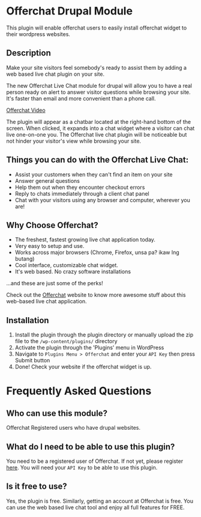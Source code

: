 Offerchat Drupal Module
===================

This plugin will enable offerchat users to easily install offerchat widget to their wordpress websites.

Description
-----------

Make your site visitors feel somebody's ready to assist them by adding a web based live chat plugin on your site.

The new Offerchat Live Chat module for drupal will allow you to have a real person ready on alert to answer visitor questions while browsing your site. It's faster than email and more convenient than a phone call.

[Offerchat Video](http://vimeo.com/48795544)

The plugin will appear as a chatbar located at the right-hand bottom of the screen. When clicked, it expands into a chat widget where a visitor can chat live one-on-one you. The Offerchat live chat plugin will be noticeable but not hinder your visitor's view while browsing your site.

Things you can do with the Offerchat Live Chat:
-----------------------------------------------

* Assist your customers when they can't find an item on your site
* Answer general questions
* Help them out when they encounter checkout errors
* Reply to chats immediately through a client chat panel
* Chat with your visitors using any browser and computer, wherever you are!

Why Choose Offerchat?
---------------------

* The freshest, fastest growing live chat application today.
* Very easy to setup and use.
* Works across major browsers (Chrome, Firefox, unsa pa? ikaw lng butang)
* Cool interface, customizable chat widget.
* It's web based. No crazy software installations

...and these are just some of the perks!

Check out the [Offerchat](http://www.offerchat.com "Offerchat") website to know more awesome stuff about this web-based live chat application.

Installation
------------

1. Install the plugin through the plugin directory or manually upload the zip file to the `/wp-content/plugins/` directory
2. Activate the plugin through the 'Plugins' menu in WordPress
3. Navigate to `Plugins Menu > Offerchat` and enter your `API Key` then press Submit button
4. Done! Check your website if the offerchat widget is up.

Frequently Asked Questions
==========================

Who can use this module?
------------------------

Offerchat Registered users who have drupal websites.

What do I need to be able to use this plugin?
---------------------------------------------

You need to be a registered user of Offerchat. If not yet, please register [here](http://www.offerchat.com, "Offerchat"). You will need your `API Key` to be able to use this plugin.

Is it free to use?
------------------

Yes, the plugin is free. Similarly, getting an account at Offerchat is free. You can use the web based live chat tool and enjoy all full features for FREE.
